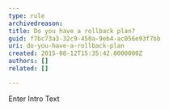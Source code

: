 ```yaml
---
type: rule
archivedreason: 
title: Do you have a rollback plan?
guid: f7bc73a3-32c9-450a-9eb4-ac056e93f7bb
uri: do-you-have-a-rollback-plan
created: 2015-08-12T15:35:42.0000000Z
authors: []
related: []

---
```



Enter Intro Text
<br><excerpt class='endintro'></excerpt><br>



